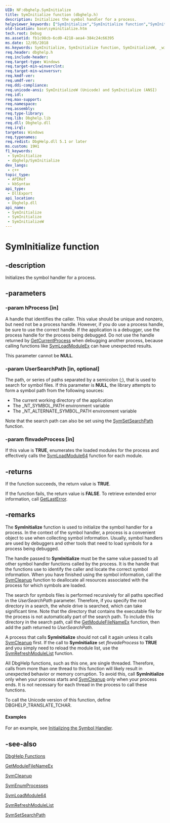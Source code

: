 ```yaml
---
UID: NF:dbghelp.SymInitialize
title: SymInitialize function (dbghelp.h)
description: Initializes the symbol handler for a process.
helpviewer_keywords: ["SymInitialize","SymInitialize function","SymInitializeW","_win32_syminitialize","base.syminitialize","dbghelp/SymInitialize","dbghelp/SymInitializeW"]
old-location: base\syminitialize.htm
tech.root: Debug
ms.assetid: fb1c98cb-6cd0-4218-aea4-384c24c66395
ms.date: 12/05/2018
ms.keywords: SymInitialize, SymInitialize function, SymInitializeW, _win32_syminitialize, base.syminitialize, dbghelp/SymInitialize, dbghelp/SymInitializeW
req.header: dbghelp.h
req.include-header: 
req.target-type: Windows
req.target-min-winverclnt: 
req.target-min-winversvr: 
req.kmdf-ver: 
req.umdf-ver: 
req.ddi-compliance: 
req.unicode-ansi: SymInitializeW (Unicode) and SymInitialize (ANSI)
req.idl: 
req.max-support: 
req.namespace: 
req.assembly: 
req.type-library: 
req.lib: Dbghelp.lib
req.dll: Dbghelp.dll
req.irql: 
targetos: Windows
req.typenames: 
req.redist: DbgHelp.dll 5.1 or later
ms.custom: 19H1
f1_keywords:
 - SymInitialize
 - dbghelp/SymInitialize
dev_langs:
 - c++
topic_type:
 - APIRef
 - kbSyntax
api_type:
 - DllExport
api_location:
 - Dbghelp.dll
api_name:
 - SymInitialize
 - SymInitialize
 - SymInitializeW
---
```


# SymInitialize function


## -description

Initializes the symbol handler for a process.

## -parameters

### -param hProcess [in]

A handle that identifies the caller. This value should be unique and nonzero, but need not be a process handle. However, if you do use a process handle, be sure to use the correct handle. If the application is a debugger, use the process handle for the process being debugged. Do not use the handle returned by <a href="/windows/desktop/api/processthreadsapi/nf-processthreadsapi-getcurrentprocess">GetCurrentProcess</a> when debugging another process, because calling functions like <a href="/windows/desktop/api/dbghelp/nf-dbghelp-symloadmoduleex">SymLoadModuleEx</a> can have unexpected results. 




This parameter cannot be <b>NULL</b>.

### -param UserSearchPath [in, optional]

The path, or series of paths separated by a semicolon (;), that is used to search for symbol files. If this parameter is <b>NULL</b>, the library attempts to form a symbol path from the following sources: 




<ul>
<li>The current working directory of the application</li>
<li>The _NT_SYMBOL_PATH environment variable</li>
<li>The _NT_ALTERNATE_SYMBOL_PATH environment variable</li>
</ul>
Note that the search path can also be set using the <a href="/windows/desktop/api/dbghelp/nf-dbghelp-symsetsearchpath">SymSetSearchPath</a> function.

### -param fInvadeProcess [in]

If this value is <b>TRUE</b>, enumerates the loaded modules for the process and effectively calls the 
<a href="/windows/desktop/api/dbghelp/nf-dbghelp-symloadmodule">SymLoadModule64</a> function for each module.

## -returns

If the function succeeds, the return value is <b>TRUE</b>.

If the function fails, the return value is <b>FALSE</b>. To retrieve extended error information, call 
<a href="/windows/desktop/api/errhandlingapi/nf-errhandlingapi-getlasterror">GetLastError</a>.

## -remarks

The 
<b>SymInitialize</b> function is used to initialize the symbol handler for a process. In the context of the symbol handler, a process is a convenient object to use when collecting symbol information. Usually, symbol handlers are used by debuggers and other tools that need to load symbols for a process being debugged.

The  handle passed to 
<b>SymInitialize</b> must be the same value passed to all other symbol handler functions called by the process. It is the  handle that the functions use to identify the caller and locate the correct symbol information. When you have finished using the symbol information, call the 
<a href="/windows/desktop/api/dbghelp/nf-dbghelp-symcleanup">SymCleanup</a> function to deallocate all resources associated with the process for which symbols are loaded.

The search for symbols files is performed recursively for all paths specified in the <i>UserSearchPath</i> parameter. Therefore, if you specify the root directory in a search, the whole drive is searched, which can take significant time. Note that the directory that contains the executable file for the process is not automatically part of the search path. To include this directory in the search path, call the 
<a href="/windows/desktop/api/psapi/nf-psapi-getmodulefilenameexa">GetModuleFileNameEx</a> function, then add the path returned to <i>UserSearchPath</i>.

A process that calls <b>SymInitialize</b> should not call it again unless it calls <a href="/windows/desktop/api/dbghelp/nf-dbghelp-symcleanup">SymCleanup</a> first. If the call to <b>SymInitialize</b> set <i>fInvadeProcess</i> to <b>TRUE</b> and you simply need to reload the module list, use the <a href="/windows/desktop/api/dbghelp/nf-dbghelp-symrefreshmodulelist">SymRefreshModuleList</a> function.

All DbgHelp functions, such as this one, are single threaded. Therefore, calls from more than one thread to this function will likely result in unexpected behavior or memory corruption. To avoid this, call 
<b>SymInitialize</b> only when your process starts and 
<a href="/windows/desktop/api/dbghelp/nf-dbghelp-symcleanup">SymCleanup</a> only when your process ends. It is not necessary for each thread in the process to call these functions.

To call the Unicode version of this function, define DBGHELP_TRANSLATE_TCHAR.


#### Examples

For an example, see 
<a href="/windows/desktop/Debug/initializing-the-symbol-handler">Initializing the Symbol Handler</a>.

<div class="code"></div>

## -see-also

<a href="/windows/desktop/Debug/dbghelp-functions">DbgHelp Functions</a>



<a href="/windows/desktop/api/psapi/nf-psapi-getmodulefilenameexa">GetModuleFileNameEx</a>



<a href="/windows/desktop/api/dbghelp/nf-dbghelp-symcleanup">SymCleanup</a>



<a href="/windows/desktop/api/dbghelp/nf-dbghelp-symenumprocesses">SymEnumProcesses</a>



<a href="/windows/desktop/api/dbghelp/nf-dbghelp-symloadmodule">SymLoadModule64</a>



<a href="/windows/desktop/api/dbghelp/nf-dbghelp-symrefreshmodulelist">SymRefreshModuleList</a>



<a href="/windows/desktop/api/dbghelp/nf-dbghelp-symsetsearchpath">SymSetSearchPath</a>